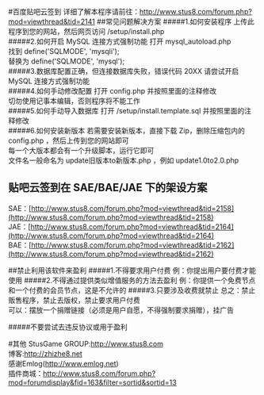 #百度贴吧云签到
详细了解本程序请前往：http://www.stus8.com/forum.php?mod=viewthread&tid=2141
##常见问题解决方案
#####1.如何安装程序
上传此程序到您的网站，然后网页访问 /setup/install.php   
#####2.如何开启 MySQL 连接方式强制功能
打开   mysql_autoload.php   
找到   define('SQLMODE', 'mysqli');   
替换为 define('SQLMODE', 'mysql');   
#####3.数据库配置正确，但连接数据库失败，错误代码 20XX
请尝试开启 MySQL 连接方式强制功能   
#####4.如何手动修改配置
打开 config.php 并按照里面的注释修改   
切勿使用记事本编辑，否则程序将不能工作   
#####5.如何手动导入数据库
打开 /setup/install.template.sql 并按照里面的注释修改   
#####6.如何安装新版本
若需要安装新版本，直接下载 Zip，删除压缩包内的 config.php ，然后上传到您的网站即可   
每一个大版本都会有一个升级脚本，运行它即可   
文件名一般命名为 update旧版本to新版本.php ，例如 update1.0to2.0.php   

## 贴吧云签到在 SAE/BAE/JAE 下的架设方案
SAE：[http://www.stus8.com/forum.php?mod=viewthread&tid=2158](http://www.stus8.com/forum.php?mod=viewthread&tid=2158)   
JAE：[http://www.stus8.com/forum.php?mod=viewthread&tid=2164](http://www.stus8.com/forum.php?mod=viewthread&tid=2164)   
BAE：[http://www.stus8.com/forum.php?mod=viewthread&tid=2162](http://www.stus8.com/forum.php?mod=viewthread&tid=2162)   

##禁止利用该软件来盈利
#####1.不得要求用户付费
例：你提出用户要付费才能使用
#####2.不得通过提供类似增值服务的方法去盈利
例：你提供一个免费节点和一个付费的会员节点，这是不允许的
#####3.只要涉及收费就禁止
总之：禁止贩售程序，禁止去版权，禁止要求用户付费      
可以：摆放一个捐赠链接（必须是用户自愿，不得强制要求捐赠），挂广告

#####不要尝试去违反协议或用于盈利

#其他
StusGame GROUP:http://www.stus8.com   
博客:http://zhizhe8.net   
感谢Emlog(http://www.emlog.net)   
插件商城：http://www.stus8.com/forum.php?mod=forumdisplay&fid=163&filter=sortid&sortid=13   